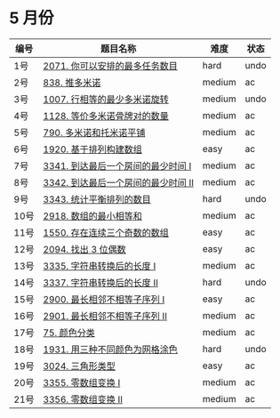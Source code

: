 # 5 月份

**编号**|**题目名称**|**难度**|**状态**
--------|------------|--------|--------
1号|[2071. 你可以安排的最多任务数目](./第1题%202071.%20你可以安排的最多任务数目)|hard|undo
2号|[838. 推多米诺](./第2题%20838.%20推多米诺)|medium|ac
3号|[1007. 行相等的最少多米诺旋转](./第3题%201007.%20行相等的最少多米诺旋转)|medium|undo
4号|[1128. 等价多米诺骨牌对的数量](./第4题%201128.%20等价多米诺骨牌对的数量)|medium|ac
5号|[790. 多米诺和托米诺平铺](./第5题%20790.%20多米诺和托米诺平铺)|medium|ac
6号|[1920. 基于排列构建数组](./第6题%201920.%20基于排列构建数组)|easy|ac
7号|[3341. 到达最后一个房间的最少时间 I](./第7题%203341.%20到达最后一个房间的最少时间%20I)|medium|ac
8号|[3342. 到达最后一个房间的最少时间 II](./第8题%203342.%20到达最后一个房间的最少时间%20II)|medium|ac
9号|[3343. 统计平衡排列的数目](./第9题%203343.%20统计平衡排列的数目)|hard|undo
10号|[2918. 数组的最小相等和](./第10题%202918.%20数组的最小相等和)|medium|ac
11号|[1550. 存在连续三个奇数的数组](./第11题%201550.%20存在连续三个奇数的数组)|easy|ac
12号|[2094. 找出 3 位偶数](./第12题%202094.%20找出%203%20位偶数)|easy|ac
13号|[3335. 字符串转换后的长度 I](./第13题%203335.%20字符串转换后的长度%20I)|medium|ac
14号|[3337. 字符串转换后的长度 II](./第14题%203337.%20字符串转换后的长度%20II)|hard|undo
15号|[2900. 最长相邻不相等子序列 I](./第15题%202900.%20最长相邻不相等子序列%20I)|easy|ac
16号|[2901. 最长相邻不相等子序列 II](./第16题%202901.%20最长相邻不相等子序列%20II)|medium|ac
17号|[75. 颜色分类](./第17题%2075.%20颜色分类)|medium|ac
18号|[1931. 用三种不同颜色为网格涂色](./第18题%201931.%20用三种不同颜色为网格涂色)|hard|undo
19号|[3024. 三角形类型](./第19题%203024.%20三角形类型)|easy|ac
20号|[3355. 零数组变换 I](./第20题%203355.%20零数组变换%20I)|medium|ac
21号|[3356. 零数组变换 II](./第21题%203356.%20零数组变换%20II)|medium|ac
